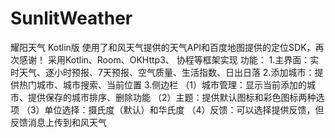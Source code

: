 # SunlitWeather
耀阳天气 Kotlin版
使用了和风天气提供的天气API和百度地图提供的定位SDK，再次感谢！
采用Kotlin、Room、OKHttp3、 协程等框架实现
功能：
  1.主界面：实时天气、逐小时预报、7天预报、空气质量、生活指数、日出日落
  2.添加城市：提供热门城市、城市搜索、当前位置
  3.侧边栏
    （1）城市管理：显示当前添加的城市、提供保存的城市排序、删除功能
    （2）主题：提供默认图标和彩色图标两种选项
    （3）单位选择：摄氏度（默认）和华氏度
    （4）反馈：可以选择提供反馈，但反馈消息上传到和风天气
